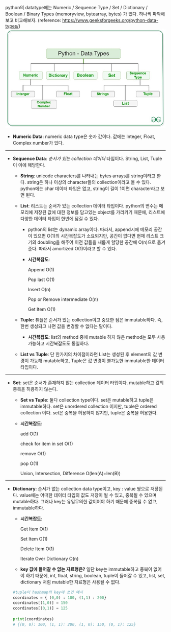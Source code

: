 python의 datatype에는 Numeric / Sequence Type / Set / Dictionary / Boolean / Binary Types (memoryview, bytearray, bytes) 가 있다. 하나씩 파악해보고 비교해보자. (reference: https://www.geeksforgeeks.org/python-data-types/) ![Alt text](python_datatypes.jpg)


- **Numeric Data**: numeric data type은 숫자 값이다. 값에는 Integer, Float, Complex number가 있다.

---


- **Sequence Data**: *순서가 있는 collection 데이터* 타입이다. String, List, Tuple이 이에 해당한다.
    - **String**: unicode characters를 나타내는 bytes arrays를 string이라고 한다. string은 하나 이상의 character들의 collection이라고 볼 수 있다. python에는 char 데이터 타입은 없고, string이 길이 1이면 character라고 보면 된다.
    - **List**: 리스트는 순서가 있는 collection 데이터 타입이다. python의 변수는 메모리에 저장된 값에 대한 정보를 담고있는 object를 가리키기 때문에, 리스트에 다양한 데이터 타입이 한번에 담길 수 있다.
        - python의 list는 dynamic array이다. 따라서, append시에 메모리 공간이 있으면 O(1)의 시간복잡도가 소요되지만, 공간이 없다면 현재 리스트 크기의 doubling을 해주어 이전 값들을 새롭게 할당한 공간에 O(n)으로 옮겨준다. 따라서 amortized O(1)이라고 할 수 있다.
        - **시간복잡도**:
            
            Append O(1)
            
            Pop last O(1)
            
            Insert O(n)
            
            Pop or Remove intermediate O(n)
            
            Get Item O(1) 
            
    - **Tuple:** 튜플은 순서가 있는 collection이고 중요한 점은 immutable하다. 즉, 한번 생성되고 나면 값을 변경할 수 없다는 말이다.
        - **시간복잡도**: list의 method 중에 mutable 하지 않은 method는 모두 사용 가능하고 시간복잡도도 동일하다.
    - **List vs Tuple**: 단 한가지의 차이점이라면 List는 생성된 후 element의 값 변경이 가능해 mutable하고, Tuple은 값 변경이 불가능한 immutable한 데이터 타입이다.  

---


- **Set**: set은 순서가 존재하지 않는 collection 데이터 타입이다. mutable하고 값의 중복을 허용하지 않는다.
    - **Set vs Tuple**: 둘다 collection type이다. set은 mutable하고 tuple은 immutable하다. set은 unordered collection 이지만, tuple은 ordered collection 이다. set은 중복을 허용하지 않지만, tuple은 중복을 허용한다.
    - **시간복잡도**:
        
        add O(1)
        
        check for item in set O(1)
        
        remove O(1)
        
        pop O(1)
        
        Union, Intersection, Difference O(len(A)+len(B))

---
    
        
- **Dictionary**: 순서가 없는 collection data type이고, key : value 쌍으로 저장된다. value에는 어떠한 데이터 타입의 값도 저장이 될 수 있고, 중복될 수 있으며 mutable하다. 그러나 key는 유일무의한 값이어야 하기 때문에 중복될 수 없고, immutable하다.
    - **시간복잡도**:
        
        Get Item O(1)
        
        Set Item O(1)
        
        Delete Item O(1)
        
        Iterate Over Dictionary O(n)
        
    - **key 값에 들어갈 수 없는 자료형은?** 일단 key는 immutable하고 중복이 없어야 하기 때문에, int, float, string, boolean, tuple이 들어갈 수 있고, list, set, dictionary 처럼 mutable한 자료형은 사용될 수 없다.
    
    ```python
    #tuple이 hashmap의 key에 쓰인 예시
    coordinates = { (0,0) : 100, (1,1) : 200}
    coordinates[(1,0)] = 150
    coordinates[(0,1)] = 125
    
    print(coordinates)
    # {(0, 0): 100, (1, 1): 200, (1, 0): 150, (0, 1): 125}
    ```